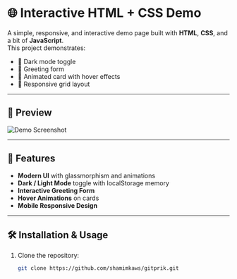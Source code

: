 # 🌐 Interactive HTML + CSS Demo

A simple, responsive, and interactive demo page built with **HTML**, **CSS**, and a bit of **JavaScript**.  
This project demonstrates:
- 🌙 Dark mode toggle
- 👋 Greeting form
- 🎴 Animated card with hover effects
- 📱 Responsive grid layout

---

## 📸 Preview
![Demo Screenshot](https://via.placeholder.com/800x400.png?text=Project+Preview)

---

## 🚀 Features
- **Modern UI** with glassmorphism and animations  
- **Dark / Light Mode** toggle with localStorage memory  
- **Interactive Greeting Form**  
- **Hover Animations** on cards  
- **Mobile Responsive Design**

---

## 🛠️ Installation & Usage
1. Clone the repository:
   ```bash
   git clone https://github.com/shamimkaws/gitprik.git
